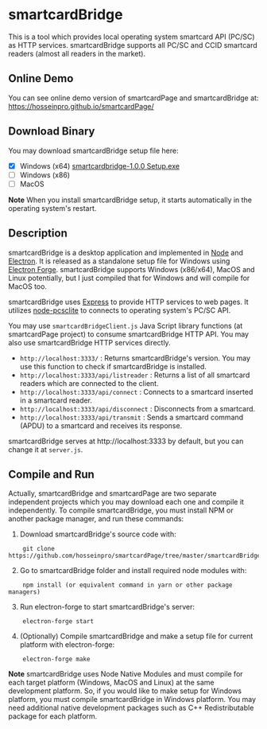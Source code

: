 # smartcardBridge

This is a tool which provides local operating system smartcard API (PC/SC) as HTTP services. smartcardBridge supports all PC/SC and CCID smartcard readers (almost all readers in the market).

## Online Demo

You can see online demo version of smartcardPage and smartcardBridge at: https://hosseinpro.github.io/smartcardPage/

## Download Binary

You may download smartcardBridge setup file here:

- [x] Windows (x64) [smartcardbridge-1.0.0 Setup.exe](https://github.com/hosseinpro/smartcardPage/raw/master/smartcardBridge/out/make/squirrel.windows/x64/smartcardbridge-1.0.0%20Setup.exe)
- [ ] Windows (x86)
- [ ] MacOS

**Note**
When you install smartcardBridge setup, it starts automatically in the operating system's restart.

## Description

smartcardBridge is a desktop application and implemented in [Node](https://nodejs.org/) and [Electron](https://electronjs.org/). It is released as a standalone setup file for Windows using [Electron Forge](https://github.com/electron-userland/electron-forge). smartcardBridge supports Windows (x86/x64), MacOS and Linux potentially, but I just compiled that for Windows and will compile for MacOS too.

smartcardBridge uses [Express](https://expressjs.com/) to provide HTTP services to web pages. It utilizes [node-pcsclite](https://github.com/santigimeno/node-pcsclite) to connects to operating system's PC/SC API.

You may use `smartcardBridgeClient.js` Java Script library functions (at smartcardPage project) to consume smartcardBridge HTTP API. You may also use smartcardBridge HTTP services directly.

- `http://localhost:3333/` : Returns smartcardBridge's version. You may use this function to check if smartcardBridge is installed.
- `http://localhost:3333/api/listreader` : Returns a list of all smartcard readers which are connected to the client.
- `http://localhost:3333/api/connect` : Connects to a smartcard inserted in a smartcard reader.
- `http://localhost:3333/api/disconnect` : Disconnects from a smartcard.
- `http://localhost:3333/api/transmit` : Sends a smartcard command (APDU) to a smartcard and receives its response.

smartcardBridge serves at http://localhost:3333 by default, but you can change it at `server.js`.

## Compile and Run

Actually, smartcardBridge and smartcardPage are two separate independent projects which you may download each one and compile it independently. To compile smartcardBridge, you must install NPM or another package manager, and run these commands:

1.  Download smartcardBridge's source code with:

```
    git clone https://github.com/hosseinpro/smartcardPage/tree/master/smartcardBridge
```

2.  Go to smartcardBridge folder and install required node modules with:

```
    npm install (or equivalent command in yarn or other package managers)
```

3.  Run electron-forge to start smartcardBridge's server:

```
    electron-forge start
```

4.  (Optionally) Compile smartcardBridge and make a setup file for current platform with electron-forge:

```
    electron-forge make
```

**Note**
smartcardBridge uses Node Native Modules and must compile for each target platform (Windows, MacOS and Linux) at the same development platform. So, if you would like to make setup for Windows platform, you must compile smartcardBridge in Windows platform. You may need additional native development packages such as C++ Redistributable package for each platform.
